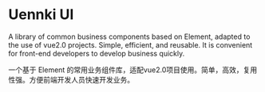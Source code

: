 # Uennki UI

A library of common business components based on Element, adapted to the use of vue2.0 projects. Simple, efficient, and reusable. It is convenient for front-end developers to develop business quickly.

一个基于 Element 的常用业务组件库，适配vue2.0项目使用。简单，高效，复用性强。方便前端开发人员快速开发业务。
  